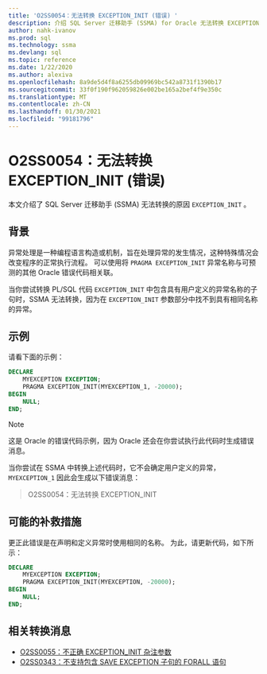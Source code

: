 ```yaml
---
title: 'O2SS0054：无法转换 EXCEPTION_INIT (错误) '
description: 介绍 SQL Server 迁移助手 (SSMA) for Oracle 无法转换 EXCEPTION_INIT 错误消息 O2SS0054 的原因。
author: nahk-ivanov
ms.prod: sql
ms.technology: ssma
ms.devlang: sql
ms.topic: reference
ms.date: 1/22/2020
ms.author: alexiva
ms.openlocfilehash: 8a9de5d4f8a6255db09969bc542a8731f1390b17
ms.sourcegitcommit: 33f0f190f962059826e002be165a2bef4f9e350c
ms.translationtype: MT
ms.contentlocale: zh-CN
ms.lasthandoff: 01/30/2021
ms.locfileid: "99181796"
---
```

# <a name="o2ss0054-unable-to-convert-exception_init-error"></a>O2SS0054：无法转换 EXCEPTION_INIT (错误) 

本文介绍了 SQL Server 迁移助手 (SSMA) 无法转换的原因 `EXCEPTION_INIT` 。

## <a name="background"></a>背景

异常处理是一种编程语言构造或机制，旨在处理异常的发生情况，这种特殊情况会改变程序的正常执行流程。 可以使用将 `PRAGMA EXCEPTION_INIT` 异常名称与可预测的其他 Oracle 错误代码相关联。

当你尝试转换 PL/SQL 代码 `EXCEPTION_INIT` 中包含具有用户定义的异常名称的子句时，SSMA 无法转换，因为在 `EXCEPTION_INIT` 参数部分中找不到具有相同名称的异常。

## <a name="example"></a>示例

请看下面的示例：

```sql
DECLARE
    MYEXCEPTION EXCEPTION;
    PRAGMA EXCEPTION_INIT(MYEXCEPTION_1, -20000);
BEGIN
    NULL;
END;
```

> [!NOTE]
> 这是 Oracle 的错误代码示例，因为 Oracle 还会在你尝试执行此代码时生成错误消息。

当你尝试在 SSMA 中转换上述代码时，它不会确定用户定义的异常， `MYEXCEPTION_1` 因此会生成以下错误消息：

> O2SS0054：无法转换 EXCEPTION_INIT

## <a name="possible-remedies"></a>可能的补救措施

更正此错误是在声明和定义异常时使用相同的名称。 为此，请更新代码，如下所示：

```sql
DECLARE
    MYEXCEPTION EXCEPTION;
    PRAGMA EXCEPTION_INIT(MYEXCEPTION, -20000);
BEGIN
    NULL;
END;
```

## <a name="related-conversion-messages"></a>相关转换消息

* [O2SS0055：不正确 EXCEPTION_INIT 杂注参数](o2ss0055.md)
* [O2SS0343：不支持包含 SAVE EXCEPTION 子句的 FORALL 语句](o2ss0343.md)

